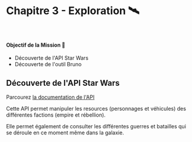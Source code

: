 <script setup>
import Wars from '../components/Wars.vue'
</script>

# Chapitre 3 - Exploration 🛰
&nbsp;

#### Objectif de la Mission 🎯
- Découverte de l'API Star Wars
- Découverte de l'outil Bruno

## Découverte de l'API Star Wars

Parcourez [la documentation de l'API](http://[::1]:3000/api#/)

Cette API permet manipuler les resources (personnages et véhicules) des différentes factions (empire et rébellion).

Elle permet également de consulter les différentes guerres et batailles qui se déroule en ce moment même dans la galaxie.

<Wars />

[//]: # (![Bruno home page]&#40;./assets/bruno_home_page.png&#41;)